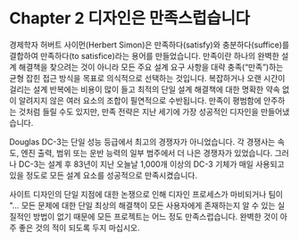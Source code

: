 # Chapter 2 디자인은 만족스럽습니다

경제학자 허버트 사이먼(Herbert Simon)은 만족하다(satisfy)와 충분하다(suffice)를 결합하여 만족하다(to satisfice)라는 용어를 만들었습니다. 만족이란 하나의 완벽한 설계 해결책을 찾으려는 것이 아니라 모든 주요 설계 요구 사항을 대략 충족(“만족”)하는 균형 잡힌 접근 방식을 목표로 의식적으로 선택하는 것입니다. 복잡하거나 오랜 시간이 걸리는 설계 반복에는 비용이 많이 들고 최적의 단일 설계 해결책에 대한 명확한 약속 없이 알려지지 않은 여러 요소의 조합이 필연적으로 수반됩니다. 만족이 평범함에 안주하는 것처럼 들릴 수도 있지만, 만족 전략은 지난 세기에 가장 성공적인 디자인을 만들어냈습니다.

Douglas DC-3는 단일 성능 등급에서 최고의 경쟁자가 아니었습니다. 각 경쟁사는 속도, 엔진 출력, 범위 또는 운반 능력의 일부 범주에서 더 나은 경쟁자가 있었습니다. 그러나 DC-3는 설계 후 83년이 지난 오늘날 1,000개 이상의 DC-3 기체가 매일 사용되고 있을 정도로 모든 설계 요소를 성공적으로 만족시켰습니다.

사이트 디자인의 단일 지점에 대한 논쟁으로 인해 디자인 프로세스가 마비되거나 팀이 "… 모든 문제에 대한 단일 최상의 해결책이 모든 사용자에게 존재하는지 알 수 있는 실질적인 방법이 없기 때문에 모든 프로젝트는 어느 정도 만족스럽습니다. 완벽한 것이 아주 좋은 것의 적이 되도록 두지 마십시오.
